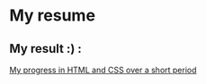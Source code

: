 # My resume

## My result :) :

[My progress in HTML and CSS over a short period](https://eliseeev.github.io/name/)
